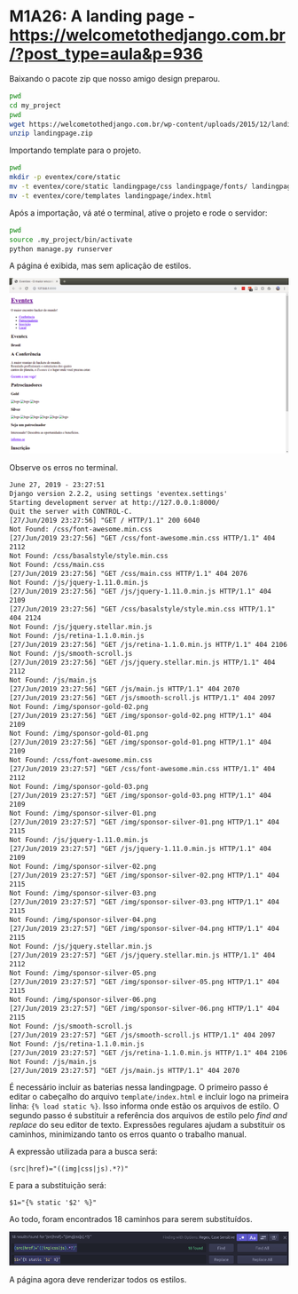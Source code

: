 # M1A26: A landing page - https://welcometothedjango.com.br/?post_type=aula&p=936

Baixando o pacote zip que nosso amigo design preparou.

```bash
pwd
cd my_project
pwd
wget https://welcometothedjango.com.br/wp-content/uploads/2015/12/landingpage.zip
unzip landingpage.zip
```

Importando template para o projeto.

```bash
pwd
mkdir -p eventex/core/static
mv -t eventex/core/static landingpage/css landingpage/fonts/ landingpage/img landingpage/js
mv -t eventex/core/templates landingpage/index.html
```

Após a importação, vá até o terminal, ative o projeto e rode o servidor:

```bash
pwd
source .my_project/bin/activate
python manage.py runserver
```

A página é exibida, mas sem aplicação de estilos.

![](img/eventex-cru.png)

Observe os erros no terminal.

```
June 27, 2019 - 23:27:51
Django version 2.2.2, using settings 'eventex.settings'
Starting development server at http://127.0.0.1:8000/
Quit the server with CONTROL-C.
[27/Jun/2019 23:27:56] "GET / HTTP/1.1" 200 6040
Not Found: /css/font-awesome.min.css
[27/Jun/2019 23:27:56] "GET /css/font-awesome.min.css HTTP/1.1" 404 2112
Not Found: /css/basalstyle/style.min.css
Not Found: /css/main.css
[27/Jun/2019 23:27:56] "GET /css/main.css HTTP/1.1" 404 2076
Not Found: /js/jquery-1.11.0.min.js
[27/Jun/2019 23:27:56] "GET /js/jquery-1.11.0.min.js HTTP/1.1" 404 2109
[27/Jun/2019 23:27:56] "GET /css/basalstyle/style.min.css HTTP/1.1" 404 2124
Not Found: /js/jquery.stellar.min.js
Not Found: /js/retina-1.1.0.min.js
[27/Jun/2019 23:27:56] "GET /js/retina-1.1.0.min.js HTTP/1.1" 404 2106
Not Found: /js/smooth-scroll.js
[27/Jun/2019 23:27:56] "GET /js/jquery.stellar.min.js HTTP/1.1" 404 2112
Not Found: /js/main.js
[27/Jun/2019 23:27:56] "GET /js/main.js HTTP/1.1" 404 2070
[27/Jun/2019 23:27:56] "GET /js/smooth-scroll.js HTTP/1.1" 404 2097
Not Found: /img/sponsor-gold-02.png
[27/Jun/2019 23:27:56] "GET /img/sponsor-gold-02.png HTTP/1.1" 404 2109
Not Found: /img/sponsor-gold-01.png
[27/Jun/2019 23:27:56] "GET /img/sponsor-gold-01.png HTTP/1.1" 404 2109
Not Found: /css/font-awesome.min.css
[27/Jun/2019 23:27:57] "GET /css/font-awesome.min.css HTTP/1.1" 404 2112
Not Found: /img/sponsor-gold-03.png
[27/Jun/2019 23:27:57] "GET /img/sponsor-gold-03.png HTTP/1.1" 404 2109
Not Found: /img/sponsor-silver-01.png
[27/Jun/2019 23:27:57] "GET /img/sponsor-silver-01.png HTTP/1.1" 404 2115
Not Found: /js/jquery-1.11.0.min.js
[27/Jun/2019 23:27:57] "GET /js/jquery-1.11.0.min.js HTTP/1.1" 404 2109
Not Found: /img/sponsor-silver-02.png
[27/Jun/2019 23:27:57] "GET /img/sponsor-silver-02.png HTTP/1.1" 404 2115
Not Found: /img/sponsor-silver-03.png
[27/Jun/2019 23:27:57] "GET /img/sponsor-silver-03.png HTTP/1.1" 404 2115
Not Found: /img/sponsor-silver-04.png
[27/Jun/2019 23:27:57] "GET /img/sponsor-silver-04.png HTTP/1.1" 404 2115
Not Found: /js/jquery.stellar.min.js
[27/Jun/2019 23:27:57] "GET /js/jquery.stellar.min.js HTTP/1.1" 404 2112
Not Found: /img/sponsor-silver-05.png
[27/Jun/2019 23:27:57] "GET /img/sponsor-silver-05.png HTTP/1.1" 404 2115
Not Found: /img/sponsor-silver-06.png
[27/Jun/2019 23:27:57] "GET /img/sponsor-silver-06.png HTTP/1.1" 404 2115
Not Found: /js/smooth-scroll.js
[27/Jun/2019 23:27:57] "GET /js/smooth-scroll.js HTTP/1.1" 404 2097
Not Found: /js/retina-1.1.0.min.js
[27/Jun/2019 23:27:57] "GET /js/retina-1.1.0.min.js HTTP/1.1" 404 2106
Not Found: /js/main.js
[27/Jun/2019 23:27:57] "GET /js/main.js HTTP/1.1" 404 2070
```

É necessário incluir as baterias nessa landingpage. O primeiro passo é editar o cabeçalho do arquivo `template/index.html` e incluir logo na primeira linha: `{% load static %}`. Isso informa onde estão os arquivos de estilo. O segundo passo é substituir a referência dos arquivos de estilo pelo *find and replace* do seu editor de texto. Expressões regulares ajudam a substituir os caminhos, minimizando tanto os erros quanto o trabalho manual.

A expressão utilizada para a busca será:

```
(src|href)="((img|css|js).*?)"
```

E para a substituição será:

```
$1="{% static '$2' %}"
```

Ao todo, foram encontrados 18 caminhos para serem substituídos.

![](img/regex-django-paths.png)

A página agora deve renderizar todos os estilos.
